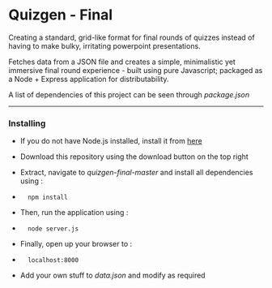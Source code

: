 Quizgen - Final
======

Creating a standard, grid-like format for final rounds of quizzes instead of having to make bulky, irritating powerpoint presentations.

Fetches data from a JSON file and creates a simple, minimalistic yet immersive final round experience - built using pure Javascript; packaged as a Node + Express application for distributability.

A list of dependencies of this project can be seen through *package.json*

***
### Installing

* If you do not have Node.js installed, install it from [here](https://www.nodejs.org)

* Download this repository using the download button on the top right

* Extract, navigate to *quizgen-final-master* and install all dependencies using :

* ````
    npm install
  ````

* Then, run the application using :

* ````
    node server.js
  ````

* Finally, open up your browser to :

* ````
    localhost:8000
  ````
  
* Add your own stuff to *data.json* and modify as required

